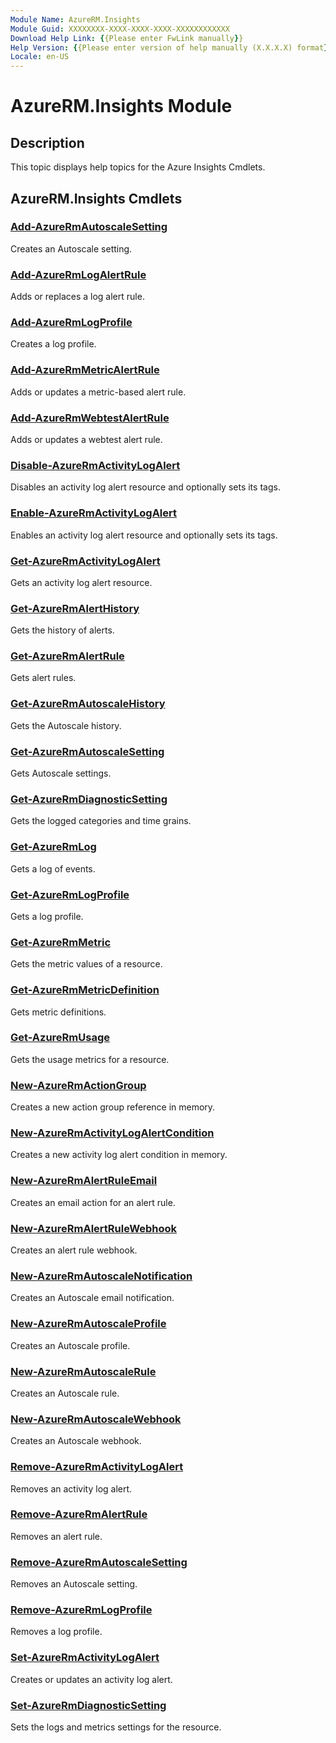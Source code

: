```yaml
---
Module Name: AzureRM.Insights
Module Guid: XXXXXXXX-XXXX-XXXX-XXXX-XXXXXXXXXXXX
Download Help Link: {{Please enter FwLink manually}}
Help Version: {{Please enter version of help manually (X.X.X.X) format}}
Locale: en-US
---
```


# AzureRM.Insights Module
## Description
This topic displays help topics for the Azure Insights Cmdlets.

## AzureRM.Insights Cmdlets
### [Add-AzureRmAutoscaleSetting](Add-AzureRmAutoscaleSetting.md)
Creates an Autoscale setting.

### [Add-AzureRmLogAlertRule](Add-AzureRmLogAlertRule.md)
Adds or replaces a log alert rule.

### [Add-AzureRmLogProfile](Add-AzureRmLogProfile.md)
Creates a log profile.

### [Add-AzureRmMetricAlertRule](Add-AzureRmMetricAlertRule.md)
Adds or updates a metric-based alert rule.

### [Add-AzureRmWebtestAlertRule](Add-AzureRmWebtestAlertRule.md)
Adds or updates a webtest alert rule.

### [Disable-AzureRmActivityLogAlert](Disable-AzureRmActivityLogAlert.md)
Disables an activity log alert resource and optionally sets its tags.

### [Enable-AzureRmActivityLogAlert](Enable-AzureRmActivityLogAlert.md)
Enables an activity log alert resource and optionally sets its tags.

### [Get-AzureRmActivityLogAlert](Get-AzureRmActivityLogAlert.md)
Gets an activity log alert resource.

### [Get-AzureRmAlertHistory](Get-AzureRmAlertHistory.md)
Gets the history of alerts.

### [Get-AzureRmAlertRule](Get-AzureRmAlertRule.md)
Gets alert rules.

### [Get-AzureRmAutoscaleHistory](Get-AzureRmAutoscaleHistory.md)
Gets the Autoscale history.

### [Get-AzureRmAutoscaleSetting](Get-AzureRmAutoscaleSetting.md)
Gets Autoscale settings.

### [Get-AzureRmDiagnosticSetting](Get-AzureRmDiagnosticSetting.md)
Gets the logged categories and time grains.

### [Get-AzureRmLog](Get-AzureRmLog.md)
Gets a log of events.

### [Get-AzureRmLogProfile](Get-AzureRmLogProfile.md)
Gets a log profile.

### [Get-AzureRmMetric](Get-AzureRmMetric.md)
Gets the metric values of a resource.

### [Get-AzureRmMetricDefinition](Get-AzureRmMetricDefinition.md)
Gets metric definitions.

### [Get-AzureRmUsage](Get-AzureRmUsage.md)
Gets the usage metrics for a resource.

### [New-AzureRmActionGroup](New-AzureRmActionGroup.md)
Creates a new action group reference in memory.

### [New-AzureRmActivityLogAlertCondition](New-AzureRmActivityLogAlertCondition.md)
Creates a new activity log alert condition in memory.

### [New-AzureRmAlertRuleEmail](New-AzureRmAlertRuleEmail.md)
Creates an email action for an alert rule.

### [New-AzureRmAlertRuleWebhook](New-AzureRmAlertRuleWebhook.md)
Creates an alert rule webhook.

### [New-AzureRmAutoscaleNotification](New-AzureRmAutoscaleNotification.md)
Creates an Autoscale email notification.

### [New-AzureRmAutoscaleProfile](New-AzureRmAutoscaleProfile.md)
Creates an Autoscale profile.

### [New-AzureRmAutoscaleRule](New-AzureRmAutoscaleRule.md)
Creates an Autoscale rule.

### [New-AzureRmAutoscaleWebhook](New-AzureRmAutoscaleWebhook.md)
Creates an Autoscale webhook.

### [Remove-AzureRmActivityLogAlert](Remove-AzureRmActivityLogAlert.md)
Removes an activity log alert.

### [Remove-AzureRmAlertRule](Remove-AzureRmAlertRule.md)
Removes an alert rule.

### [Remove-AzureRmAutoscaleSetting](Remove-AzureRmAutoscaleSetting.md)
Removes an Autoscale setting.

### [Remove-AzureRmLogProfile](Remove-AzureRmLogProfile.md)
Removes a log profile.

### [Set-AzureRmActivityLogAlert](Set-AzureRmActivityLogAlert.md)
Creates or updates an activity log alert.

### [Set-AzureRmDiagnosticSetting](Set-AzureRmDiagnosticSetting.md)
Sets the logs and metrics settings for the resource.
